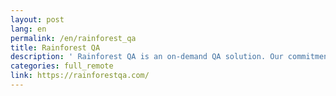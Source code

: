 ```yaml
---
layout: post
lang: en
permalink: /en/rainforest_qa
title: Rainforest QA
description: ' Rainforest QA is an on-demand QA solution. Our commitment to the distributed team model and to our company values has earned us multiple culture and workplace awards and helped us build a diverse team of individuals working toward the same goal: change the way QA is done. (Hiring now) '
categories: full_remote
link: https://rainforestqa.com/
---
```

